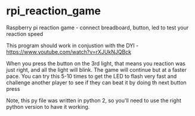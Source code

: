 # rpi_reaction_game
Raspberry pi reaction game -  connect breadboard, button, led to test your reaction speed

This program should work in conjustion with the DYI -https://www.youtube.com/watch?v=rXJUkNJQBck

When you press the button on the 3rd light, that means you reaction was just right, and all the light will blink.  The game will continue but at a faster pace.  You can try this 5-10 times to get the LED to flash very fast and challenge another player to see if they can beat it by doing th next button press


Note, this py file was written in python 2, so you'll need to use the right python version to have it working.

